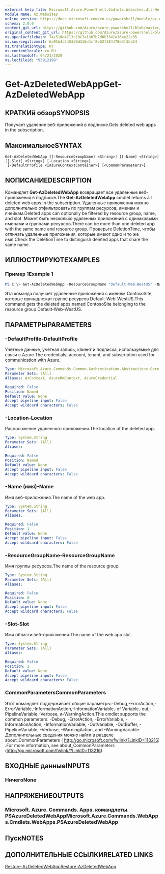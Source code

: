 ```yaml
---
external help file: Microsoft.Azure.PowerShell.Cmdlets.Websites.dll-Help.xml
Module Name: Az.Websites
online version: https://docs.microsoft.com/en-us/powershell/module/az.websites/get-azdeletedwebapp
schema: 2.0.0
content_git_url: https://github.com/Azure/azure-powershell/blob/master/src/Websites/Websites/help/Get-AzDeletedWebApp.md
original_content_git_url: https://github.com/Azure/azure-powershell/blob/master/src/Websites/Websites/help/Get-AzDeletedWebApp.md
ms.openlocfilehash: 74c518d4713c19c7a1bb7b7d0b3341e164e22c35
ms.sourcegitcommit: 6a91b4c545350d316d3cf8c62f384478e3f3ba24
ms.translationtype: MT
ms.contentlocale: ru-RU
ms.lasthandoff: 04/21/2020
ms.locfileid: "93912199"
---
```

# <span data-ttu-id="008c6-101">Get-AzDeletedWebApp</span><span class="sxs-lookup"><span data-stu-id="008c6-101">Get-AzDeletedWebApp</span></span>

## <span data-ttu-id="008c6-102">КРАТКИй обзор</span><span class="sxs-lookup"><span data-stu-id="008c6-102">SYNOPSIS</span></span>
<span data-ttu-id="008c6-103">Получает удаление веб-приложений в подписке.</span><span class="sxs-lookup"><span data-stu-id="008c6-103">Gets deleted web apps in the subscription.</span></span>

## <span data-ttu-id="008c6-104">Максимальное</span><span class="sxs-lookup"><span data-stu-id="008c6-104">SYNTAX</span></span>

```
Get-AzDeletedWebApp [[-ResourceGroupName] <String>] [[-Name] <String>] [[-Slot] <String>] [-Location <String>]
 [-DefaultProfile <IAzureContextContainer>] [<CommonParameters>]
```

## <span data-ttu-id="008c6-105">NОПИСАНИЕ</span><span class="sxs-lookup"><span data-stu-id="008c6-105">DESCRIPTION</span></span>
<span data-ttu-id="008c6-106">Командлет **Get-AzDeletedWebApp** возвращает все удаленные веб-приложения в подписке.</span><span class="sxs-lookup"><span data-stu-id="008c6-106">The **Get-AzDeletedWebApp** cmdlet returns all deleted web apps in the subscription.</span></span> <span data-ttu-id="008c6-107">Удаленные приложения можно дополнительно отфильтровать по группам ресурсов, именам и ячейкам.</span><span class="sxs-lookup"><span data-stu-id="008c6-107">Deleted apps can optionally be filtered by resource group, name, and slot.</span></span> <span data-ttu-id="008c6-108">Может быть несколько удаленных приложений с одинаковыми именами и группами ресурсов.</span><span class="sxs-lookup"><span data-stu-id="008c6-108">There can be more than one deleted app with the same name and resource group.</span></span> <span data-ttu-id="008c6-109">Проверьте DeletionTime, чтобы отличать удаленные приложения, которые имеют одно и то же имя.</span><span class="sxs-lookup"><span data-stu-id="008c6-109">Check the DeletionTime to distinguish deleted apps that share the same name.</span></span>

## <span data-ttu-id="008c6-110">ИЛЛЮСТРИРУЮТ</span><span class="sxs-lookup"><span data-stu-id="008c6-110">EXAMPLES</span></span>

### <span data-ttu-id="008c6-111">Пример 1</span><span class="sxs-lookup"><span data-stu-id="008c6-111">Example 1</span></span>
```powershell
PS C:\> Get-AzDeletedWebApp -ResourceGroupName "Default-Web-WestUS" -Name "ContosoSite"
```

<span data-ttu-id="008c6-112">Эта команда получает удаленные приложения с именем ContosoSite, которые принадлежат группе ресурсов Default-Web-WestUS.</span><span class="sxs-lookup"><span data-stu-id="008c6-112">This command gets the deleted apps named ContosoSite belonging to the resource group Default-Web-WestUS.</span></span>

## <span data-ttu-id="008c6-113">ПАРАМЕТРЫ</span><span class="sxs-lookup"><span data-stu-id="008c6-113">PARAMETERS</span></span>

### <span data-ttu-id="008c6-114">-DefaultProfile</span><span class="sxs-lookup"><span data-stu-id="008c6-114">-DefaultProfile</span></span>
<span data-ttu-id="008c6-115">Учетные данные, учетная запись, клиент и подписка, используемые для связи с Azure.</span><span class="sxs-lookup"><span data-stu-id="008c6-115">The credentials, account, tenant, and subscription used for communication with Azure.</span></span>

```yaml
Type: Microsoft.Azure.Commands.Common.Authentication.Abstractions.Core.IAzureContextContainer
Parameter Sets: (All)
Aliases: AzContext, AzureRmContext, AzureCredential

Required: False
Position: Named
Default value: None
Accept pipeline input: False
Accept wildcard characters: False
```

### <span data-ttu-id="008c6-116">-Location</span><span class="sxs-lookup"><span data-stu-id="008c6-116">-Location</span></span>
<span data-ttu-id="008c6-117">Расположение удаленного приложения.</span><span class="sxs-lookup"><span data-stu-id="008c6-117">The location of the deleted app.</span></span>

```yaml
Type: System.String
Parameter Sets: (All)
Aliases:

Required: False
Position: Named
Default value: None
Accept pipeline input: False
Accept wildcard characters: False
```

### <span data-ttu-id="008c6-118">-Name (имя)</span><span class="sxs-lookup"><span data-stu-id="008c6-118">-Name</span></span>
<span data-ttu-id="008c6-119">Имя веб-приложения.</span><span class="sxs-lookup"><span data-stu-id="008c6-119">The name of the web app.</span></span>

```yaml
Type: System.String
Parameter Sets: (All)
Aliases:

Required: False
Position: 1
Default value: None
Accept pipeline input: False
Accept wildcard characters: False
```

### <span data-ttu-id="008c6-120">-ResourceGroupName</span><span class="sxs-lookup"><span data-stu-id="008c6-120">-ResourceGroupName</span></span>
<span data-ttu-id="008c6-121">Имя группы ресурсов.</span><span class="sxs-lookup"><span data-stu-id="008c6-121">The name of the resource group.</span></span>

```yaml
Type: System.String
Parameter Sets: (All)
Aliases:

Required: False
Position: 0
Default value: None
Accept pipeline input: False
Accept wildcard characters: False
```

### <span data-ttu-id="008c6-122">-Slot</span><span class="sxs-lookup"><span data-stu-id="008c6-122">-Slot</span></span>
<span data-ttu-id="008c6-123">Имя области веб-приложения.</span><span class="sxs-lookup"><span data-stu-id="008c6-123">The name of the web app slot.</span></span>

```yaml
Type: System.String
Parameter Sets: (All)
Aliases:

Required: False
Position: 2
Default value: None
Accept pipeline input: False
Accept wildcard characters: False
```

### <span data-ttu-id="008c6-124">CommonParameters</span><span class="sxs-lookup"><span data-stu-id="008c6-124">CommonParameters</span></span>
<span data-ttu-id="008c6-125">Этот командлет поддерживает общие параметры:-Debug,-ErrorAction,-ErrorVariable,-InformationAction,-InformationVariable,-of Variable,-out,-PipelineVariable,-Verbose, и-WarningAction.</span><span class="sxs-lookup"><span data-stu-id="008c6-125">This cmdlet supports the common parameters: -Debug, -ErrorAction, -ErrorVariable, -InformationAction, -InformationVariable, -OutVariable, -OutBuffer, -PipelineVariable, -Verbose, -WarningAction, and -WarningVariable.</span></span> <span data-ttu-id="008c6-126">Дополнительные сведения можно найти в разделе about_CommonParameters ( http://go.microsoft.com/fwlink/?LinkID=113216) .</span><span class="sxs-lookup"><span data-stu-id="008c6-126">For more information, see about_CommonParameters (http://go.microsoft.com/fwlink/?LinkID=113216).</span></span>

## <span data-ttu-id="008c6-127">ВХОДНЫЕ данные</span><span class="sxs-lookup"><span data-stu-id="008c6-127">INPUTS</span></span>

### <span data-ttu-id="008c6-128">Ничего</span><span class="sxs-lookup"><span data-stu-id="008c6-128">None</span></span>

## <span data-ttu-id="008c6-129">НАПРЯЖЕНИЕ</span><span class="sxs-lookup"><span data-stu-id="008c6-129">OUTPUTS</span></span>

### <span data-ttu-id="008c6-130">Microsoft. Azure. Commands. Apps. командлеты. PSAzureDeletedWebApp</span><span class="sxs-lookup"><span data-stu-id="008c6-130">Microsoft.Azure.Commands.WebApps.Cmdlets.WebApps.PSAzureDeletedWebApp</span></span>

## <span data-ttu-id="008c6-131">Пуск</span><span class="sxs-lookup"><span data-stu-id="008c6-131">NOTES</span></span>

## <span data-ttu-id="008c6-132">ДОПОЛНИТЕЛЬНЫЕ ССЫЛКИ</span><span class="sxs-lookup"><span data-stu-id="008c6-132">RELATED LINKS</span></span>

[<span data-ttu-id="008c6-133">Restore-AzDeletedWebApp</span><span class="sxs-lookup"><span data-stu-id="008c6-133">Restore-AzDeletedWebApp</span></span>](./Restore-AzDeletedWebApp.md)